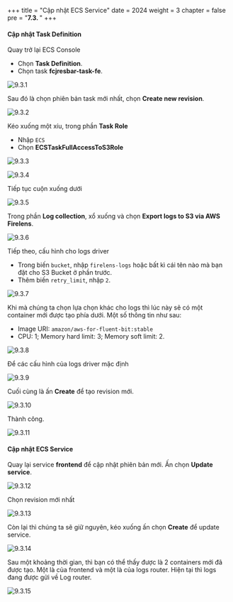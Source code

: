 +++
title = "Cập nhật ECS Service"
date = 2024
weight = 3
chapter = false
pre = "<b>7.3. </b>"
+++

#### Cập nhật Task Definition

Quay trở lại ECS Console

- Chọn **Task Definition**.
- Chọn task **fcjresbar-task-fe**.

![9.3.1](/images/9-logs-router-with-firelens/9.3.1.png)

Sau đó là chọn phiên bản task mới nhất, chọn **Create new revision**.

![9.3.2](/images/9-logs-router-with-firelens/9.3.2.png)

Kéo xuống một xíu, trong phần **Task Role**

- Nhập `ECS`
- Chọn **ECSTaskFullAccessToS3Role**

![9.3.3](/images/9-logs-router-with-firelens/9.3.3.png)

![9.3.4](/images/9-logs-router-with-firelens/9.3.4.png)

Tiếp tục cuộn xuống dưới

![9.3.5](/images/9-logs-router-with-firelens/9.3.5.png)

Trong phần **Log collection**, xổ xuống và chọn **Export logs to S3 via AWS Firelens**.

![9.3.6](/images/9-logs-router-with-firelens/9.3.6.png)

Tiếp theo, cấu hình cho logs driver

- Trong biến `bucket`, nhập `firelens-logs` hoặc bất kì cái tên nào mà bạn đặt cho S3 Bucket ở phần trước.
- Thêm biến `retry_limit`, nhập `2`.

![9.3.7](/images/9-logs-router-with-firelens/9.3.7.png)

Khi mà chúng ta chọn lựa chọn khác cho logs thì lúc này sẽ có một container mới được tạo phía dưới. Một số thông tin như sau:

- Image URI: `amazon/aws-for-fluent-bit:stable`
- CPU: 1; Memory hard limit: 3; Memory soft limit: 2.

![9.3.8](/images/9-logs-router-with-firelens/9.3.8.png)

Để các cấu hình của logs driver mặc định

![9.3.9](/images/9-logs-router-with-firelens/9.3.9.png)

Cuối cùng là ấn **Create** để tạo revision mới.

![9.3.10](/images/9-logs-router-with-firelens/9.3.10.png)

Thành công.

![9.3.11](/images/9-logs-router-with-firelens/9.3.11.png)

#### Cập nhật ECS Service

Quay lại service **frontend** để cập nhật phiên bản mới. Ấn chọn **Update service**.

![9.3.12](/images/9-logs-router-with-firelens/9.3.12.png)

Chọn revision mới nhất

![9.3.13](/images/9-logs-router-with-firelens/9.3.13.png)

Còn lại thì chúng ta sẽ giữ nguyên, kéo xuống ấn chọn **Create** để update service.

![9.3.14](/images/9-logs-router-with-firelens/9.3.14.png)

Sau một khoảng thời gian, thì bạn có thể thấy được là 2 containers mới đã được tạo. Một là của frontend và một là của logs router. Hiện tại thì logs đang được gửi về Log router.

![9.3.15](/images/9-logs-router-with-firelens/9.3.15.png)
